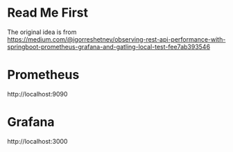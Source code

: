 # Read Me First

The original idea is from  
https://medium.com/@igorreshetnev/observing-rest-api-performance-with-springboot-prometheus-grafana-and-gatling-local-test-fee7ab393546

# Prometheus
http://localhost:9090

# Grafana
http://localhost:3000

